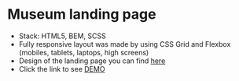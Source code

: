 # Museum landing page

- Stack: HTML5, BEM, SCSS
- Fully responsive layout was made by using CSS Grid and Flexbox (mobiles, tablets, laptops, high screens)
- Design of the landing page you can find [here](https://www.figma.com/file/i8XiqSgs44QEVPHuMbkNO2/museum-prototype?node-id=323%3A1957)
- Click the link to see [DEMO](https://martakupka.github.io/Museum/)
